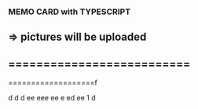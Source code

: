 ### MEMO CARD with TYPESCRIPT
=> pictures will be uploaded
--------------------------
==========================
-
===================f

d
d
d
ee
eee
ee
e
ed
ee
1
d
